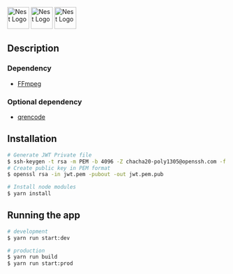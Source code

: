 <a  href="https://nestjs.com/"  target="blank"><img  src="https://nestjs.com/img/logo-small.svg"  width="50"  alt="Nest Logo"  /></a>
<a  href="https://www.typescriptlang.org/"  target="blank"><img  src="https://upload.wikimedia.org/wikipedia/commons/4/4c/Typescript_logo_2020.svg"  width="50"  alt="Nest Logo"  /></a>
<a  href="https://www.postgresql.org/"  target="blank"><img  src="https://upload.wikimedia.org/wikipedia/commons/thumb/2/29/Postgresql_elephant.svg/1200px-Postgresql_elephant.svg.png"  width="50"  alt="Nest Logo"  /></a>

## Description

### Dependency

<ul>
<li><a href="https://ffmpeg.org/">FFmpeg</a></li>
</ul>

### Optional dependency

<ul>
<li><a href="https://fukuchi.org/works/qrencode/index.html.en">qrencode</a></li>
</ul>

## Installation

```bash
# Generate JWT Private file
$ ssh-keygen -t rsa -m PEM -b 4096 -Z chacha20-poly1305@openssh.com -f jwt.pem -q -N ""
# Create public key in PEM format
$ openssl rsa -in jwt.pem -pubout -out jwt.pem.pub

# Install node modules
$ yarn install
```

## Running the app

```bash
# development
$ yarn run start:dev

# production
$ yarn run build
$ yarn run start:prod
```
